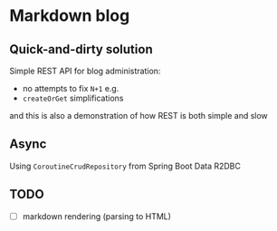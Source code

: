 # Markdown blog

## Quick-and-dirty solution

Simple REST API for blog administration:

- no attempts to fix `N+1` e.g.
- `createOrGet` simplifications

and this is also a demonstration of how REST is both simple and slow

## Async

Using `CoroutineCrudRepository` from Spring Boot Data R2DBC

## TODO

- [ ] markdown rendering (parsing to HTML)
